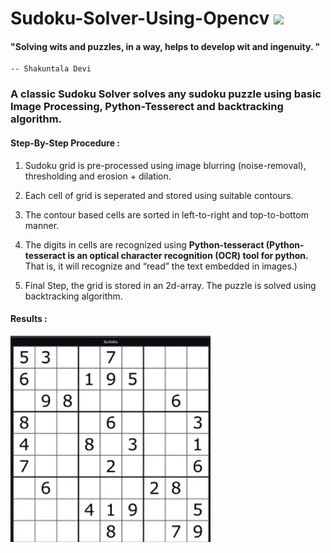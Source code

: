 # Sudoku-Solver-Using-Opencv <img src="https://img.icons8.com/wired/64/000000/sudoku.png" width=50>

#### "Solving wits and puzzles, in a way, helps to develop wit and ingenuity. "
    -- Shakuntala Devi
    
### A classic Sudoku Solver solves any sudoku puzzle using basic Image Processing, Python-Tesserect and backtracking algorithm.

#### Step-By-Step Procedure :
  1. Sudoku grid is pre-processed using image blurring (noise-removal), thresholding and erosion + dilation.
  2. Each cell of grid is seperated and stored using suitable contours.
  3. The contour based cells are sorted in left-to-right and top-to-bottom manner.
  4. The digits in cells are recognized using <b>Python-tesseract (Python-tesseract is an optical character 
  recognition (OCR) tool for python.</b> That is, it will recognize and “read” the text embedded in images.) </b>
  
  5. Final Step, the grid is stored in an 2d-array. The puzzle is solved using backtracking algorithm. 
  
#### Results :
<img src="https://github.com/ashish1sasmal/Sudoku-Solver-Using-Opencv/blob/master/Results/sudoku_solution.gif" width=320>
